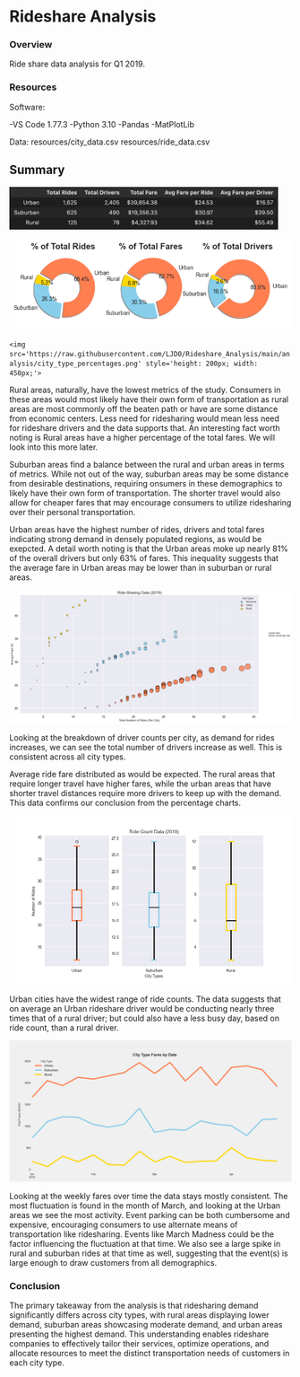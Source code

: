 # Rideshare Analysis

### Overview

Ride share data analysis for Q1 2019.

### Resources

Software:

-VS Code 1.77.3
-Python 3.10
-Pandas
-MatPlotLib

Data:
resources/city_data.csv
resources/ride_data.csv

## Summary

<!-- ![rideshare_df](https://raw.githubusercontent.com/LJD0/Rideshare_Analysis/main/analysis/rideshare_df.png) -->

<img alt="rideshare_df" style="width: 50vw;" src="https://raw.githubusercontent.com/LJD0/Rideshare_Analysis/main/analysis/rideshare_df.png">

![percentages](https://raw.githubusercontent.com/LJD0/Rideshare_Analysis/main/analysis/city_type_percentages.png)

`<img src='https://raw.githubusercontent.com/LJD0/Rideshare_Analysis/main/analysis/city_type_percentages.png' style='height: 200px; width: 450px;'>`

Rural areas, naturally, have the lowest metrics of the study. Consumers in these areas would most likely have their own form of transportation as rural areas are most commonly off the beaten path or have are some distance from economic centers. Less need for ridesharing would mean less need for rideshare drivers and the data supports that. An interesting fact worth noting is Rural areas have a higher percentage of the total fares. We will look into this more later.

Suburban areas find a balance between the rural and urban areas in terms of metrics. While not out of the way, suburban areas may be some distance from desirable destinations, requiring onsumers in these demographics to likely have their own form of transportation. The shorter travel would also allow for cheaper fares that may encourage consumers to utilize ridesharing over their personal transportation.

Urban areas have the highest number of rides, drivers and total fares indicating strong demand in densely populated regions, as would be exepcted. A detail worth noting is that the Urban areas moke up nearly 81% of the overall drivers but only 63% of fares. This inequality suggests that the average fare in Urban areas may be lower than in suburban or rural areas.

![rides_by_mean_fares](https://raw.githubusercontent.com/LJD0/Rideshare_Analysis/main/analysis/ride_by_avg_fare.png)

Looking at the breakdown of driver counts per city, as demand for rides increases, we can see the total number of drivers increase as well. This is consistent across all city types.

Average ride fare distributed as would be expected. The rural areas that require longer travel have higher fares, while the urban areas that have shorter travel distances require more drivers to keep up with the demand. This data confirms our conclusion from the percentage charts.

![mean_city_boxplot](https://raw.githubusercontent.com/LJD0/Rideshare_Analysis/main/analysis/ride_count_boxplot.png)

Urban cities have the widest range of ride counts. The data suggests that on average an Urban rideshare driver would be conducting nearly three times that of a rural driver; but could also have a less busy day, based on ride count, than a rural driver.

![date_line_chart](https://raw.githubusercontent.com/LJD0/Rideshare_Analysis/main/analysis/city_type_fares_by_date.png)

Looking at the weekly fares over time the data stays mostly consistent. The most fluctuation is found in the month of March, and looking at the Urban areas we see the most activity. Event parking can be both cumbersome and expensive, encouraging consumers to use alternate means of transportation like ridesharing. Events like March Madness could be the factor influencing the fluctuation at that time. We also see a large spike in rural and suburban rides at that time as well, suggesting that the event(s) is large enough to draw customers from all demographics.

### Conclusion

The primary takeaway from the analysis is that ridesharing demand significantly differs across city types, with rural areas displaying lower demand, suburban areas showcasing moderate demand, and urban areas presenting the highest demand. This understanding enables rideshare companies to effectively tailor their services, optimize operations, and allocate resources to meet the distinct transportation needs of customers in each city type.
